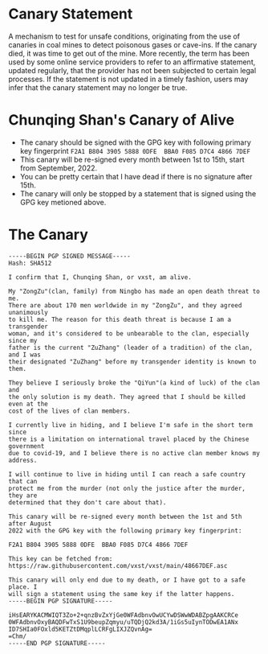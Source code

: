 # Canary Statement

A mechanism to test for unsafe conditions, originating from the use of canaries in coal mines to detect poisonous gases or cave-ins. If the canary died, it was time to get out of the mine. More recently, the term has been used by some online service providers to refer to an affirmative statement, updated regularly, that the provider has not been subjected to certain legal processes. If the statement is not updated in a timely fashion, users may infer that the canary statement may no longer be true.


# Chunqing Shan's Canary of Alive

 * The canary should be signed with the GPG key with following primary key fingerprint
 ```F2A1 B804 3905 5888 0DFE  BBA0 F085 D7C4 4866 7DEF```
 * This canary will be re-signed every month between 1st to 15th, start from September, 2022.
 * You can be pretty certain that I have dead if there is no signature after 15th.
 * The canary will only be stopped by a statement that is signed using the GPG key metioned above.


# The Canary

```
-----BEGIN PGP SIGNED MESSAGE-----
Hash: SHA512

I confirm that I, Chunqing Shan, or vxst, am alive.

My "ZongZu"(clan, family) from Ningbo has made an open death threat to me.
There are about 170 men worldwide in my "ZongZu", and they agreed unanimously
to kill me. The reason for this death threat is because I am a transgender
woman, and it's considered to be unbearable to the clan, especially since my
father is the current "ZuZhang" (leader of a tradition) of the clan, and I was
their designated "ZuZhang" before my transgender identity is known to them.

They believe I seriously broke the "QiYun"(a kind of luck) of the clan and
the only solution is my death. They agreed that I should be killed even at the
cost of the lives of clan members.

I currently live in hiding, and I believe I'm safe in the short term since
there is a limitation on international travel placed by the Chinese government
due to covid-19, and I believe there is no active clan member knows my
address.

I will continue to live in hiding until I can reach a safe country that can
protect me from the murder (not only the justice after the murder, they are
determined that they don't care about that).

This canary will be re-signed every month between the 1st and 5th after August
2022 with the GPG key with the following primary key fingerprint:

F2A1 B804 3905 5888 0DFE  BBA0 F085 D7C4 4866 7DEF

This key can be fetched from:
https://raw.githubusercontent.com/vxst/vxst/main/48667DEF.asc

This canary will only end due to my death, or I have got to a safe place. I
will sign a statement using the same key if the latter happens.
-----BEGIN PGP SIGNATURE-----

iHsEARYKACMWIQT3Zo+2+qnzBvZxYjGe0WFAdbnvOwUCYwDSWwWDABZpgAAKCRCe
0WFAdbnvOxyBAQDFwTxS1U9beupZqmyu/uTQDjQ2kd3A/1iGs5uIynTODwEA1ANx
ID7SHIa0FOxld5KETZtDMqplLCRFgLIXJZQvnAg=
=Chm/
-----END PGP SIGNATURE-----
```
